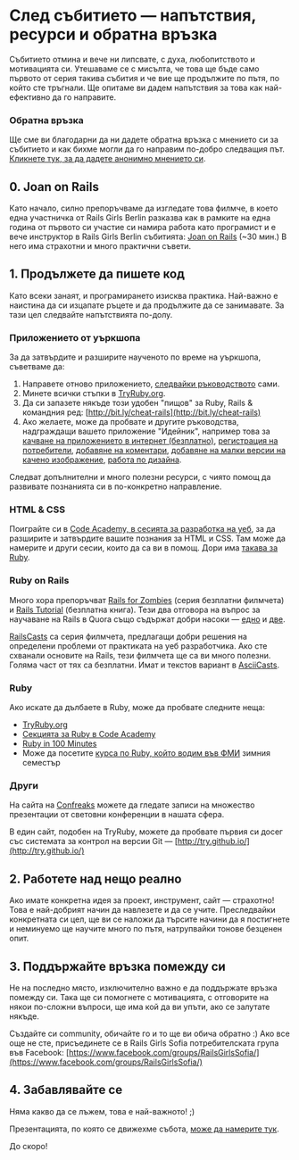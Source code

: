 # След събитието — напътствия, ресурси и обратна връзка

Събитието отмина и вече ни липсвате, с духа, любопитството и мотивацията си. Утешаваме се с мисълта, че това ще бъде само първото от серия такива събития и че вие ще продължите по пътя, по който сте тръгнали. Ще опитаме ви дадем напътствия за това как най-ефективно да го направите.

### Обратна връзка

Ще сме ви благодарни да ни дадете обратна връзка с мнението си за събитието и как бихме могли да го направим по-добро следващия път. [Кликнете тук, за да дадете анонимно мнението си](https://docs.google.com/a/ddimitrov.name/forms/d/12diNi5-H6MPfzjg6UE5yZaR0ozcpFmAjM66B89wXdlU/viewform).

## 0. Joan on Rails

Като начало, силно препоръчваме да изгледате това филмче, в което една участничка от Rails Girls Berlin разказва как в рамките на една година от първото си участие си намира работа като програмист и е вече инструктор в Rails Girls Berlin събитията: [Joan on Rails](http://bit.ly/joan-on-rails) (~30 мин.) В него има страхотни и много практични съвети.

## 1. Продължете да пишете код

Като всеки занаят, и програмирането изисква практика. Най-важно е наистина да си изцапате ръцете и да продължите да се занимавате. За тази цел следвайте напътствията по-долу.

### Приложението от уъркшопа

За да затвърдите и разширите наученото по време на уъркшопа, съветваме да:

1. Направете отново приложението, [следвайки ръководството](http://guides.railsgirls.com/app/) сами.
2. Минете всички стъпки в [TryRuby.org](http://tryruby.org/).
3. Да си запазете някъде този удобен "пищов" за Ruby, Rails & командния ред: [http://bit.ly/cheat-rails](http://bit.ly/cheat-rails)
4. Ако желаете, може да пробвате и другите ръководства, надграждащи вашето приложение "Идейник", например това за [качване на приложението в интернет (безплатно)](http://guides.railsgirls.com/heroku/), [регистрация на потребители](http://guides.railsgirls.com/devise/), [добавяне на коментари](http://guides.railsgirls.com/commenting/), [добавяне на малки версии на качено изображение](http://guides.railsgirls.com/thumbnails/), [работа по дизайна](http://guides.railsgirls.com/design/).

Следват допълнителни и много полезни ресурси, с чиято помощ да развивате познанията си в по-конкретно направление.

### HTML & CSS

Поиграйте си в [Code Academy, в сесията за разработка на уеб](http://www.codecademy.com/tracks/web), за да разширите и затвърдите вашите познания за HTML и CSS. Там може да намерите и други сесии, които да са ви в помощ. Дори има [такава за Ruby](http://www.codecademy.com/tracks/ruby).

### Ruby on Rails

Много хора препоръчват [Rails for Zombies](http://railsforzombies.org/) (серия безплатни филмчета) и [Rails Tutorial](http://ruby.railstutorial.org/) (безплатна книга). Тези два отговора на въпрос за научаване на Rails в Quora също съдържат добри насоки — [едно](http://bit.ly/learn-rails-1) и [две](http://bit.ly/learn-rails-2).

[RailsCasts](http://railscasts.com/) са серия филмчета, предлагащи добри решения на определени проблеми от практиката на уеб разработчика. Ако сте схванали основите на Rails, тези филмчета ще са ви много полезни. Голяма част от тях са безплатни. Имат и текстов вариант в [AsciiCasts](http://asciicasts.com/).

### Ruby

Ако искате да дълбаете в Ruby, може да пробвате следните неща:

* [TryRuby.org](http://tryruby.org/)
* [Секцията за Ruby в Code Academy](http://www.codecademy.com/tracks/ruby)
* [Ruby in 100 Minutes](http://tutorials.jumpstartlab.com/projects/ruby_in_100_minutes.html)
* Може да посетите [курса по Ruby, който водим във ФМИ](http://fmi.ruby.bg/) зимния семестър

### Други

На сайта на [Confreaks](http://confreaks.com/) можете да гледате записи на множество презентации от световни конференции в нашата сфера.

В един сайт, подобен на TryRuby, можете да пробвате първия си досег със системата за контрол на версии Git — [http://try.github.io/](http://try.github.io/)

## 2. Работете над нещо реално

Ако имате конкретна идея за проект, инструмент, сайт — страхотно! Това е най-добрият начин да навлезете и да се учите. Преследвайки конкретната си цел, ще ви се наложи да търсите начини да я постигнете и неминуемо ще научите много по пътя, натрупвайки тонове безценен опит.

## 3. Поддържайте връзка помежду си

Не на последно място, изключително важно е да поддържате връзка помежду си. Така ще си помогнете с мотивацията, с отговорите на някои по-сложни въпроси, ще има кой да ви упъти, ако се залутате някъде.

Създайте си community, обичайте го и то ще ви обича обратно :) Ако все още не сте, присъединете се в Rails Girls Sofia потребителската група във Facebook: [https://www.facebook.com/groups/RailsGirlsSofia/](https://www.facebook.com/groups/RailsGirlsSofia/)

## 4. Забавлявайте се

Няма какво да се лъжем, това е най-важното! ;)

Презентацията, по която се движехме събота, [може да намерите тук](https://speakerdeck.com/mitio/rails-girls-sofia-31-may-1-june).

До скоро!
